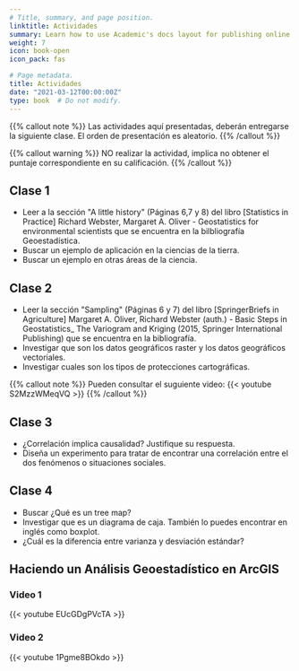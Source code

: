 ```yaml
---
# Title, summary, and page position.
linktitle: Actividades
summary: Learn how to use Academic's docs layout for publishing online courses, software documentation, and tutorials.
weight: 7
icon: book-open
icon_pack: fas

# Page metadata.
title: Actividades
date: "2021-03-12T00:00:00Z"
type: book  # Do not modify.
---
```


{{% callout note %}}
Las actividades aquí presentadas, deberán entregarse la siguiente clase. El orden de presentación es aleatorio.
{{% /callout %}}

{{% callout warning %}}
NO realizar la actividad, implica no obtener el puntaje correspondiente en su calificación.
{{% /callout %}}

## Clase 1

- Leer a la sección "A little history" (Páginas 6,7 y 8) del libro [Statistics in Practice] Richard Webster, Margaret A. Oliver - Geostatistics for environmental scientists que se encuentra en la bilbliografía Geoestadística.
- Buscar un ejemplo de aplicación en la ciencias de la tierra.
- Buscar un ejemplo en otras áreas de la ciencia.

## Clase 2

- Leer la sección "Sampling" (Páginas 6 y 7) del libro [SpringerBriefs in Agriculture] Margaret A. Oliver, Richard Webster (auth.) - Basic Steps in Geostatistics_ The Variogram and Kriging (2015, Springer International Publishing) que se encuentra en la bibliografía.
- Investigar que son los datos geográficos raster y los datos geográficos vectoriales.
- Investigar cuales son los tipos de protecciones cartográficas.

{{% callout note %}}
Pueden consultar el suguiente video:
{{< youtube S2MzzWMeqVQ >}}
{{% /callout %}}

## Clase 3

- ¿Correlación implica causalidad? Justifique su respuesta.
- Diseña un experimento para tratar de encontrar una correlación entre el dos fenómenos o situaciones sociales.

## Clase 4

- Buscar ¿Qué es un tree map? 
- Investigar que es un diagrama de caja. También lo puedes encontrar en inglés como boxplot.
- ¿Cuál es la diferencia entre varianza y desviación estándar?

## Haciendo un Análisis Geoestadístico en ArcGIS

### Video 1
{{< youtube EUcGDgPVcTA >}}

### Video 2
{{< youtube 1Pgme8BOkdo >}}